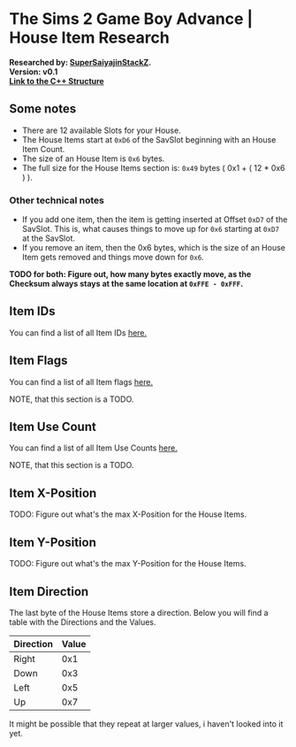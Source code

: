 # The Sims 2 Game Boy Advance | House Item Research

<div>
	<b>Researched by: <a href="https://github.com/SuperSaiyajinStackZ">SuperSaiyajinStackZ</a>.</b><br>
	<b>Version: v0.1</b><br>
	<b><a href="https://github.com/SuperSaiyajinStackZ/Sim2Research/blob/main/Structures/GBA/HouseItem.cpp">Link to the C++ Structure</a></b><br>
</div>


## Some notes

* There are 12 available Slots for your House.
* The House Items start at `0xD6` of the SavSlot beginning with an House Item Count.
* The size of an House Item is `0x6` bytes.
* The full size for the House Items section is: `0x49` bytes ( 0x1 + ( 12 * 0x6 ) ).

### Other technical notes

* If you add one item, then the item is getting inserted at Offset `0xD7` of the SavSlot. This is, what causes things to move up for `0x6` starting at `0xD7` at the SavSlot.
* If you remove an item, then the 0x6 bytes, which is the size of an House Item gets removed and things move down for `0x6`.

**TODO for both: Figure out, how many bytes exactly move, as the Checksum always stays at the same location at `0xFFE - 0xFFF`.**



## Item IDs

You can find a list of all Item IDs <a href="https://github.com/SuperSaiyajinStackZ/Sim2Research/blob/main/Research/GBA/Item.md#item-id-list">here.</a>



## Item Flags

You can find a list of all Item flags <a href="https://github.com/SuperSaiyajinStackZ/Sim2Research/blob/main/Research/GBA/Item.md#item-flags">here.</a>

NOTE, that this section is a TODO.



## Item Use Count

You can find a list of all Item Use Counts <a href="https://github.com/SuperSaiyajinStackZ/Sim2Research/blob/main/Research/GBA/Item.md#item-use-count">here.</a>

NOTE, that this section is a TODO.



## Item X-Position

TODO: Figure out what's the max X-Position for the House Items.



## Item Y-Position

TODO: Figure out what's the max Y-Position for the House Items.



## Item Direction

The last byte of the House Items store a direction. Below you will find a table with the Directions and the Values.

| Direction | Value |
| --------- | ----- |
| Right     | 0x1   |
| Down      | 0x3   |
| Left      | 0x5   |
| Up        | 0x7   |

It might be possible that they repeat at larger values, i haven't looked into it yet.